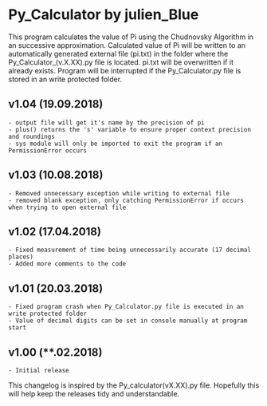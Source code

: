 # Py_Calculator by julien_Blue
This program calculates the value of Pi using the Chudnovsky Algorithm in an successive approximation.
Calculated value of Pi will be written to an automatically generated
external file (pi.txt) in the folder where the Py_Calculator_(v.X.XX).py file is located.
pi.txt will be overwritten if it already exists.
Program will be interrupted if the Py_Calculator.py file is stored in an write protected folder.

## v1.04 (19.09.2018)
	- output file will get it's name by the precision of pi
	- plus() returns the 's' variable to ensure proper context precision and roundings
	- sys module will only be imported to exit the program if an PermissionError occurs 

## v1.03 (10.08.2018)
	- Removed unnecessary exception while writing to external file
	- removed blank exception, only catching PermissionError if occurs when trying to open external file 

## v1.02 (17.04.2018)
	- Fixed measurement of time being unnecessarily accurate (17 decimal places)
	- Added more comments to the code

## v1.01 (20.03.2018)
	- Fixed program crash when Py_Calculator.py file is executed in an write protected folder
	- Value of decimal digits can be set in console manually at program start

## v1.00 (**.02.2018)
	- Initial release

This changelog is inspired by the Py_calculator(vX.XX).py file.
Hopefully this will help keep the releases tidy and understandable.
